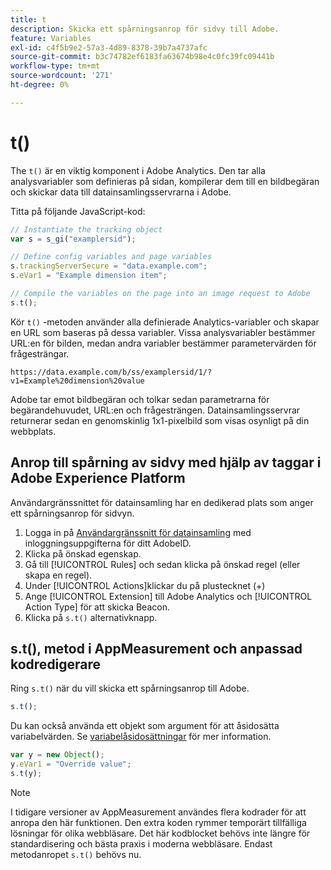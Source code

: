 ```yaml
---
title: t
description: Skicka ett spårningsanrop för sidvy till Adobe.
feature: Variables
exl-id: c4f5b9e2-57a3-4d89-8378-39b7a4737afc
source-git-commit: b3c74782ef6183fa63674b98e4c0fc39fc09441b
workflow-type: tm+mt
source-wordcount: '271'
ht-degree: 0%

---
```


# t()

The `t()` är en viktig komponent i Adobe Analytics. Den tar alla analysvariabler som definieras på sidan, kompilerar dem till en bildbegäran och skickar data till datainsamlingsservrarna i Adobe.

Titta på följande JavaScript-kod:

```js
// Instantiate the tracking object
var s = s_gi("examplersid");

// Define config variables and page variables
s.trackingServerSecure = "data.example.com";
s.eVar1 = "Example dimension item";

// Compile the variables on the page into an image request to Adobe
s.t();
```

Kör `t()` -metoden använder alla definierade Analytics-variabler och skapar en URL som baseras på dessa variabler. Vissa analysvariabler bestämmer URL:en för bilden, medan andra variabler bestämmer parametervärden för frågesträngar.

```text
https://data.example.com/b/ss/examplersid/1/?v1=Example%20dimension%20value
```

Adobe tar emot bildbegäran och tolkar sedan parametrarna för begärandehuvudet, URL:en och frågesträngen. Datainsamlingsservrar returnerar sedan en genomskinlig 1x1-pixelbild som visas osynligt på din webbplats.

## Anrop till spårning av sidvy med hjälp av taggar i Adobe Experience Platform

Användargränssnittet för datainsamling har en dedikerad plats som anger ett spårningsanrop för sidvyn.

1. Logga in på [Användargränssnitt för datainsamling](https://experience.adobe.com/data-collection) med inloggningsuppgifterna för ditt AdobeID.
2. Klicka på önskad egenskap.
3. Gå till [!UICONTROL Rules] och sedan klicka på önskad regel (eller skapa en regel).
4. Under [!UICONTROL Actions]klickar du på plustecknet (+)
5. Ange [!UICONTROL Extension] till Adobe Analytics och [!UICONTROL Action Type] för att skicka Beacon.
6. Klicka på `s.t()` alternativknapp.

## s.t(), metod i AppMeasurement och anpassad kodredigerare

Ring `s.t()` när du vill skicka ett spårningsanrop till Adobe.

```js
s.t();
```

Du kan också använda ett objekt som argument för att åsidosätta variabelvärden. Se [variabelåsidosättningar](../../js/overrides.md) för mer information.

```js
var y = new Object();
y.eVar1 = "Override value";
s.t(y);
```

>[!NOTE]
>
>I tidigare versioner av AppMeasurement användes flera kodrader för att anropa den här funktionen. Den extra koden rymmer temporärt tillfälliga lösningar för olika webbläsare. Det här kodblocket behövs inte längre för standardisering och bästa praxis i moderna webbläsare. Endast metodanropet `s.t()` behövs nu.
